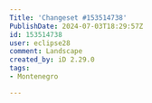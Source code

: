 ```yaml
---
Title: 'Changeset #153514738'
PublishDate: 2024-07-03T18:29:57Z
id: 153514738
user: eclipse28
comment: Landscape
created_by: iD 2.29.0
tags:
- Montenegro

---
```

